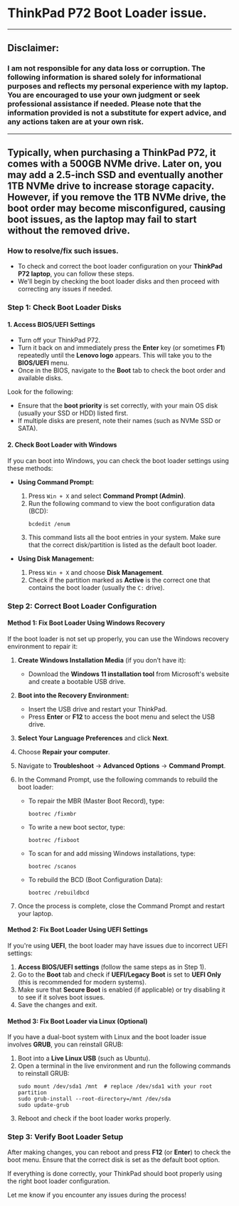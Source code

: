 # ThinkPad P72 Boot Loader issue.
---
## Disclaimer:

### I am not responsible for any data loss or corruption. The following information is shared solely for informational purposes and reflects my personal experience with my laptop. You are encouraged to use your own judgment or seek professional assistance if needed. Please note that the information provided is not a substitute for expert advice, and any actions taken are at your own risk.
---

Typically, when purchasing a ThinkPad P72, it comes with a 500GB NVMe drive. Later on, you may add a 2.5-inch SSD and eventually another 1TB NVMe drive to increase storage capacity. However, if you remove the 1TB NVMe drive, the boot order may become misconfigured, causing boot issues, as the laptop may fail to start without the removed drive.
---
### **How to resolve/fix such issues.**

- To check and correct the boot loader configuration on your **ThinkPad P72 laptop**, you can follow these steps.
- We'll begin by checking the boot loader disks and then proceed with correcting any issues if needed.

### Step 1: **Check Boot Loader Disks**
#### 1. **Access BIOS/UEFI Settings**
   - Turn off your ThinkPad P72.
   - Turn it back on and immediately press the **Enter** key (or sometimes **F1**) repeatedly until the **Lenovo logo** appears. This will take you to the **BIOS/UEFI** menu.
   - Once in the BIOS, navigate to the **Boot** tab to check the boot order and available disks.
   
   Look for the following:
   - Ensure that the **boot priority** is set correctly, with your main OS disk (usually your SSD or HDD) listed first.
   - If multiple disks are present, note their names (such as NVMe SSD or SATA).

#### 2. **Check Boot Loader with Windows**
   If you can boot into Windows, you can check the boot loader settings using these methods:

   - **Using Command Prompt:**
     1. Press `Win + X` and select **Command Prompt (Admin)**.
     2. Run the following command to view the boot configuration data (BCD):
        ```
        bcdedit /enum
        ```
     3. This command lists all the boot entries in your system. Make sure that the correct disk/partition is listed as the default boot loader.

   - **Using Disk Management:**
     1. Press `Win + X` and choose **Disk Management**.
     2. Check if the partition marked as **Active** is the correct one that contains the boot loader (usually the `C:` drive).

### Step 2: **Correct Boot Loader Configuration**

#### Method 1: **Fix Boot Loader Using Windows Recovery**
   If the boot loader is not set up properly, you can use the Windows recovery environment to repair it:

   1. **Create Windows Installation Media** (if you don’t have it):
      - Download the **Windows 11 installation tool** from Microsoft's website and create a bootable USB drive.

   2. **Boot into the Recovery Environment:**
      - Insert the USB drive and restart your ThinkPad.
      - Press **Enter** or **F12** to access the boot menu and select the USB drive.

   3. **Select Your Language Preferences** and click **Next**.

   4. Choose **Repair your computer**.

   5. Navigate to **Troubleshoot** → **Advanced Options** → **Command Prompt**.

   6. In the Command Prompt, use the following commands to rebuild the boot loader:
      - To repair the MBR (Master Boot Record), type:
        ```
        bootrec /fixmbr
        ```
      - To write a new boot sector, type:
        ```
        bootrec /fixboot
        ```
      - To scan for and add missing Windows installations, type:
        ```
        bootrec /scanos
        ```
      - To rebuild the BCD (Boot Configuration Data):
        ```
        bootrec /rebuildbcd
        ```

   7. Once the process is complete, close the Command Prompt and restart your laptop.

#### Method 2: **Fix Boot Loader Using UEFI Settings**
   If you're using **UEFI**, the boot loader may have issues due to incorrect UEFI settings:

   1. **Access BIOS/UEFI settings** (follow the same steps as in Step 1).
   2. Go to the **Boot** tab and check if **UEFI/Legacy Boot** is set to **UEFI Only** (this is recommended for modern systems).
   3. Make sure that **Secure Boot** is enabled (if applicable) or try disabling it to see if it solves boot issues.
   4. Save the changes and exit.

#### Method 3: **Fix Boot Loader via Linux (Optional)**
   If you have a dual-boot system with Linux and the boot loader issue involves **GRUB**, you can reinstall GRUB:

   1. Boot into a **Live Linux USB** (such as Ubuntu).
   2. Open a terminal in the live environment and run the following commands to reinstall GRUB:
      ```
      sudo mount /dev/sda1 /mnt  # replace /dev/sda1 with your root partition
      sudo grub-install --root-directory=/mnt /dev/sda
      sudo update-grub
      ```
   3. Reboot and check if the boot loader works properly.

### Step 3: **Verify Boot Loader Setup**
   After making changes, you can reboot and press **F12** (or **Enter**) to check the boot menu. Ensure that the correct disk is set as the default boot option.

If everything is done correctly, your ThinkPad should boot properly using the right boot loader configuration.

Let me know if you encounter any issues during the process!
